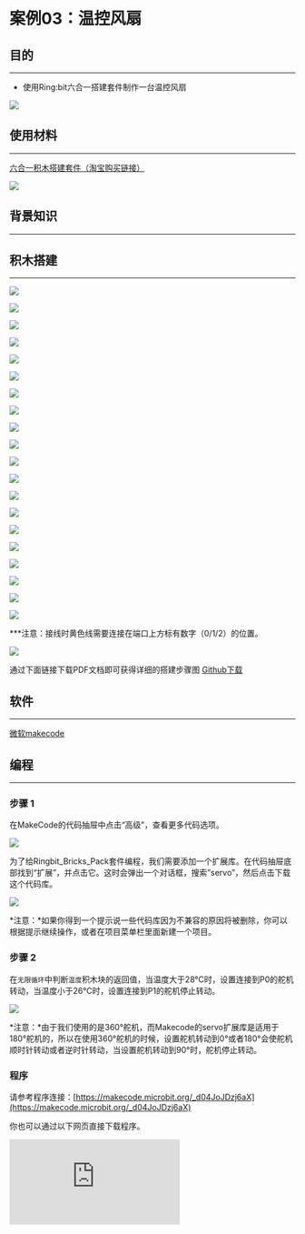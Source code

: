﻿# 案例03：温控风扇

## 目的
---

- 使用Ring:bit六合一搭建套件制作一台温控风扇




![](https://wiki-media-ef.oss-cn-hongkong.aliyuncs.com//images/Ringbit_Bricks_Pack_case_03_01.png)




## 使用材料
---
[六合一积木搭建套件（淘宝购买链接）](https://item.taobao.com/item.htm?ft=t&id=619734013239)

![](https://wiki-media-ef.oss-cn-hongkong.aliyuncs.com//images/Ringbit_Bricks_Pack_case_03_02.png)


## 背景知识
---


## 积木搭建
---

![](https://wiki-media-ef.oss-cn-hongkong.aliyuncs.com//images/Ringbit_Bricks_Pack_step_03_01.png)

![](https://wiki-media-ef.oss-cn-hongkong.aliyuncs.com//images/Ringbit_Bricks_Pack_step_03_02.png)

![](https://wiki-media-ef.oss-cn-hongkong.aliyuncs.com//images/Ringbit_Bricks_Pack_step_03_03.png)

![](https://wiki-media-ef.oss-cn-hongkong.aliyuncs.com//images/Ringbit_Bricks_Pack_step_03_04.png)

![](https://wiki-media-ef.oss-cn-hongkong.aliyuncs.com//images/Ringbit_Bricks_Pack_step_03_05.png)

![](https://wiki-media-ef.oss-cn-hongkong.aliyuncs.com//images/Ringbit_Bricks_Pack_step_03_06.png)

![](https://wiki-media-ef.oss-cn-hongkong.aliyuncs.com//images/Ringbit_Bricks_Pack_step_03_07.png)

![](https://wiki-media-ef.oss-cn-hongkong.aliyuncs.com//images/Ringbit_Bricks_Pack_step_03_08.png)

![](https://wiki-media-ef.oss-cn-hongkong.aliyuncs.com//images/Ringbit_Bricks_Pack_step_03_09.png)

![](https://wiki-media-ef.oss-cn-hongkong.aliyuncs.com//images/Ringbit_Bricks_Pack_step_03_10.png)

![](https://wiki-media-ef.oss-cn-hongkong.aliyuncs.com//images/Ringbit_Bricks_Pack_step_03_11.png)

![](https://wiki-media-ef.oss-cn-hongkong.aliyuncs.com//images/Ringbit_Bricks_Pack_step_03_12.png)

![](https://wiki-media-ef.oss-cn-hongkong.aliyuncs.com//images/Ringbit_Bricks_Pack_step_03_13.png)

![](https://wiki-media-ef.oss-cn-hongkong.aliyuncs.com//images/Ringbit_Bricks_Pack_step_03_14.png)

![](https://wiki-media-ef.oss-cn-hongkong.aliyuncs.com//images/Ringbit_Bricks_Pack_step_03_15.png)

![](https://wiki-media-ef.oss-cn-hongkong.aliyuncs.com//images/Ringbit_Bricks_Pack_step_03_16.png)

![](https://wiki-media-ef.oss-cn-hongkong.aliyuncs.com//images/Ringbit_Bricks_Pack_step_03_17.png)

![](https://wiki-media-ef.oss-cn-hongkong.aliyuncs.com//images/Ringbit_Bricks_Pack_step_03_18.png)

![](https://wiki-media-ef.oss-cn-hongkong.aliyuncs.com//images/Ringbit_Bricks_Pack_step_03_19.png)

![](https://wiki-media-ef.oss-cn-hongkong.aliyuncs.com//images/Ringbit_Bricks_Pack_step_03_20.png)

***注意：接线时黄色线需要连接在端口上方标有数字（0/1/2）的位置。


![](https://wiki-media-ef.oss-cn-hongkong.aliyuncs.com//images/Ringbit_Bricks_Pack_step_03_21.png)



通过下面链接下载PDF文档即可获得详细的搭建步骤图
[Github下载 ](https://github.com/elecfreaks/learn-cn/raw/master/microbitKit/ring_bit_bricks_pack/files/Ringbit_Bricks_Pack_step_03_v1.1.pdf)


## 软件
---

[微软makecode](https://makecode.microbit.org/#)

## 编程
---

### 步骤 1
 在MakeCode的代码抽屉中点击“高级”，查看更多代码选项。




![](https://wiki-media-ef.oss-cn-hongkong.aliyuncs.com//images/Ringbit_Bricks_Pack_case_03_03.png)






为了给Ringbit_Bricks_Pack套件编程，我们需要添加一个扩展库。在代码抽屉底部找到“扩展”，并点击它。这时会弹出一个对话框，搜索”servo”，然后点击下载这个代码库。





![](https://wiki-media-ef.oss-cn-hongkong.aliyuncs.com//images/Ringbit_Bricks_Pack_case_03_04.png)







*注意：*如果你得到一个提示说一些代码库因为不兼容的原因将被删除，你可以根据提示继续操作，或者在项目菜单栏里面新建一个项目。

### 步骤 2

在`无限循环`中判断`温度`积木块的返回值，当温度大于28°C时，设置连接到P0的舵机转动，当温度小于26°C时，设置连接到P1的舵机停止转动。


![](https://wiki-media-ef.oss-cn-hongkong.aliyuncs.com//images/Ringbit_Bricks_Pack_case_03_05.png)

*注意：*由于我们使用的是360°舵机，而Makecode的servo扩展库是适用于180°舵机的，所以在使用360°舵机的时候，设置舵机转动到0°或者180°会使舵机顺时针转动或者逆时针转动，当设置舵机转动到90°时，舵机停止转动。

### 程序

请参考程序连接：[https://makecode.microbit.org/_d04JoJDzj6aX](https://makecode.microbit.org/_d04JoJDzj6aX)

你也可以通过以下网页直接下载程序。

<div
    style={{
        position: 'relative',
        paddingBottom: '60%',
        overflow: 'hidden',
    }}
>
    <iframe
        src="https://makecode.microbit.org/_d04JoJDzj6aX"
        frameborder="0"
        sandbox="allow-popups allow-forms allow-scripts allow-same-origin"
        style={{
            position: 'absolute',
            width: '100%',
            height: '100%',
        }}
    />
</div>

### 现象
---
当检测到温度大于28°C时则风扇转动，当检测到温度小于26°C时则风扇停止转动。




## 思考
---

## 常见问题
---
## 相关阅读
---
机械风扇起源房顶上，1829年，一个叫詹姆斯·拜伦的美国人从钟表的结构中受到启发，发明了一种可以固定在天花板上，用发条驱动的机械风扇。这种风扇转动扇叶带来的徐徐凉风使人感到欣喜，但得爬上梯子去上发条，很麻烦。

1872年，一个叫约瑟夫的法国人又研制出一种靠发条涡轮启动，用齿轮链条装置传动的机械风扇，这个风扇比拜伦发明的机械风扇精致多了，使用也方便一些。

1880年，美国人舒乐首次将叶片直接装在电动机上，再接上电源，叶片飞速转动，阵阵凉风扑面而来，这就是世界上第一台电风扇。
